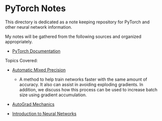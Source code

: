 # PyTorch Notes

This directory is dedicated as a note keeping repository for PyTorch and other neural network information. 

My notes will be gathered from the following sources and organized appropriately. 
- [PyTorch Documentation](https://pytorch.org/docs/stable/index.html)

Topics Covered:
- [Automatic Mixed Precision](PyTorchDocs/AutoMixedPrecision.md)
    - A method to help train networks faster with the same amount of accuracy. It also can assist in avoiding exploding gradients. In addition, we discuss how this process can be used to increase batch size using gradient accumulation. 

- [AutoGrad Mechanics](PyTorchDocs/AutoGradMechanics.md)

- [Introduction to Neural Networks](Basics/IntroToNeuralNetworks.md)